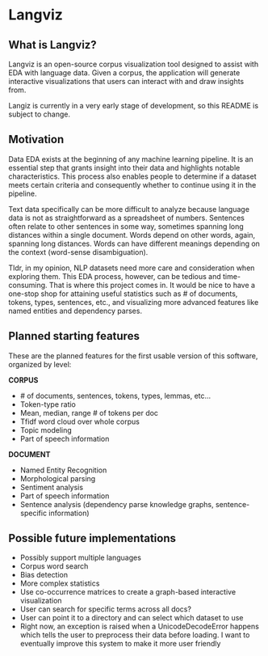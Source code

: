 # Langviz

## What is Langviz?

Langviz is an open-source corpus visualization tool designed to assist with EDA with language data. Given a corpus, the application
will generate interactive visualizations that users can interact with and draw insights from.

Langiz is currently in a very early stage of development, so this README is subject to change.

## Motivation

Data EDA exists at the beginning of any machine learning pipeline. It is an essential step that grants insight into their data and highlights
notable characteristics. This process also enables people to determine if a dataset meets certain criteria and consequently whether to continue
using it in the pipeline.

Text data specifically can be more difficult to analyze because language data is not as straightforward
as a spreadsheet of numbers. Sentences often relate to other sentences in some way, sometimes spanning
long distances within a single document. Words depend on other words, again, spanning long distances.
Words can have different meanings depending on the context (word-sense disambiguation).

Tldr, in my opinion, NLP datasets need more care and consideration when exploring them.
This EDA process, however, can be tedious and time-consuming. That is where this project comes in.
It would be nice to have a one-stop shop for attaining useful statistics such as # of documents, tokens, types, sentences, etc.,
and visualizing more advanced features like named entities and dependency parses.

## Planned starting features

These are the planned features for the first usable version of this software, organized by level:

**CORPUS**

- \# of documents, sentences, tokens, types, lemmas, etc...
- Token-type ratio
- Mean, median, range # of tokens per doc
- Tfidf word cloud over whole corpus
- Topic modeling
- Part of speech information

**DOCUMENT**

- Named Entity Recognition
- Morphological parsing
- Sentiment analysis
- Part of speech information
- Sentence analysis (dependency parse knowledge graphs, sentence-specific information)

## Possible future implementations

- Possibly support multiple languages
- Corpus word search
- Bias detection
- More complex statistics
- Use co-occurrence matrices to create a graph-based interactive visualization
- User can search for specific terms across all docs?
- User can point it to a directory and can select which dataset to use
- Right now, an exception is raised when a UnicodeDecodeError happens which tells the user to preprocess their data before loading. I want to eventually improve this system to make it more user friendly
